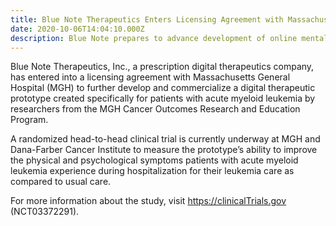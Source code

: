 ```yaml
---
title: Blue Note Therapeutics Enters Licensing Agreement with Massachusetts General Hospital for Digital Therapeutic for Acute Myeloid Leukemia Patients 
date: 2020-10-06T14:04:10.000Z
description: Blue Note prepares to advance development of online mental health treatment for those with AML. 
---
```


Blue Note Therapeutics, Inc., a prescription digital therapeutics company, has entered into a licensing agreement with Massachusetts General Hospital (MGH) to further develop and commercialize a digital therapeutic prototype created specifically for patients with acute myeloid leukemia by researchers from the MGH Cancer Outcomes Research and Education Program.  

A randomized head-to-head clinical trial is currently underway at MGH and Dana-Farber Cancer Institute to measure the prototype’s ability to improve the physical and psychological symptoms patients with acute myeloid leukemia experience during hospitalization for their leukemia care as compared to usual care.  

For more information about the study, visit https://clinicalTrials.gov (NCT03372291).
